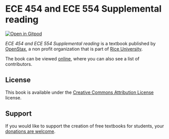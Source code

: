 # ECE 454 and ECE 554 Supplemental reading

[![Open in Gitpod](https://gitpod.io/button/open-in-gitpod.svg)](https://gitpod.io/from-referrer/)

_ECE 454 and ECE 554 Supplemental reading_ is a textbook published by [OpenStax](https://openstax.org/), a non profit organization that is part of [Rice University](https://www.rice.edu/).

The book can be viewed [online](https://github.com/cnx-user-books/cnxbook-ece-454-and-ece-554-supplemental-reading/releases/latest), where you can also see a list of contributors.

## License
This book is available under the [Creative Commons Attribution License](./LICENSE) license.

## Support
If you would like to support the creation of free textbooks for students, your [donations are welcome](https://riceconnect.rice.edu/donation/support-openstax-banner).
